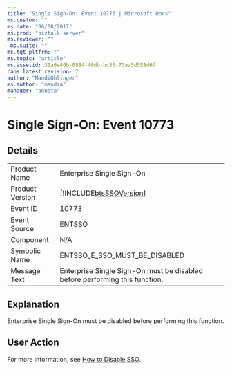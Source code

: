 ```yaml
---
title: "Single Sign-On: Event 10773 | Microsoft Docs"
ms.custom: ""
ms.date: "06/08/2017"
ms.prod: "biztalk-server"
ms.reviewer: ""
 ms.suite: ""
ms.tgt_pltfrm: ""
ms.topic: "article"
ms.assetid: 31a6e46b-0884-40db-bc36-73aa5d558d6f
caps.latest.revision: 7
author: "MandiOhlinger"
ms.author: "mandia"
manager: "anneta"
---
```

# Single Sign-On: Event 10773
## Details  
  
|||  
|-|-|  
|Product Name|Enterprise Single Sign-On|  
|Product Version|[!INCLUDE[btsSSOVersion](../includes/btsssoversion-md.md)]|  
|Event ID|10773|  
|Event Source|ENTSSO|  
|Component|N/A|  
|Symbolic Name|ENTSSO_E_SSO_MUST_BE_DISABLED|  
|Message Text|Enterprise Single Sign-On must be disabled before performing this function.|  
  
## Explanation  
 Enterprise Single Sign-On must be disabled before performing this function.  
  
## User Action  
 For more information, see [How to Disable SSO](../core/how-to-disable-sso.md).
